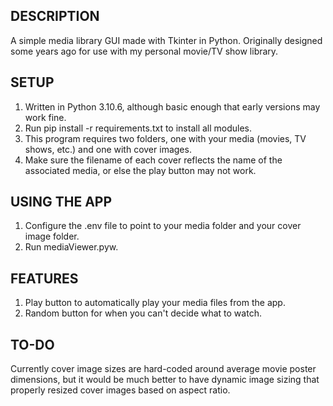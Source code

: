 ## DESCRIPTION
A simple media library GUI made with Tkinter in Python.
Originally designed some years ago for use with my personal movie/TV show library.

## SETUP
1. Written in Python 3.10.6, although basic enough that early versions may work fine.
2. Run pip install -r requirements.txt to install all modules.
3. This program requires two folders, one with your media (movies, TV shows, etc.) and one with cover images.
4. Make sure the filename of each cover reflects the name of the associated media, or else the play button may not work.

## USING THE APP
1. Configure the .env file to point to your media folder and your cover image folder.
2. Run mediaViewer.pyw.

## FEATURES
1. Play button to automatically play your media files from the app.
2. Random button for when you can't decide what to watch.

## TO-DO
Currently cover image sizes are hard-coded around average movie poster dimensions,
but it would be much better to have dynamic image sizing that properly resized cover images based on aspect ratio.